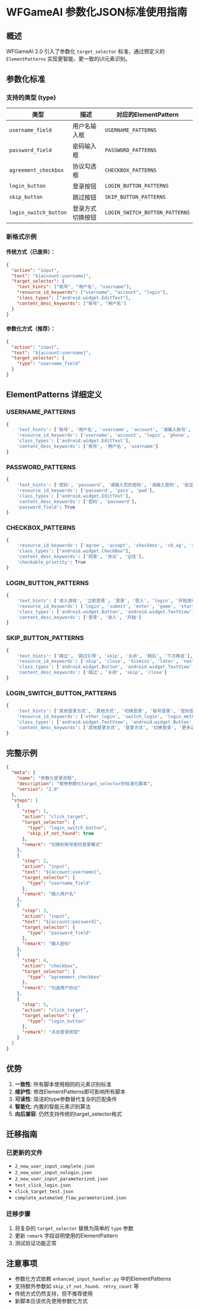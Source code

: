 # WFGameAI 参数化JSON标准使用指南

## 概述

WFGameAI 2.0 引入了参数化 `target_selector` 标准，通过预定义的 `ElementPatterns` 实现更智能、更一致的UI元素识别。

## 参数化标准

### 支持的类型 (type)

| 类型 | 描述 | 对应的ElementPattern |
|-----|------|---------------------|
| `username_field` | 用户名输入框 | `USERNAME_PATTERNS` |
| `password_field` | 密码输入框 | `PASSWORD_PATTERNS` |
| `agreement_checkbox` | 协议勾选框 | `CHECKBOX_PATTERNS` |
| `login_button` | 登录按钮 | `LOGIN_BUTTON_PATTERNS` |
| `skip_button` | 跳过按钮 | `SKIP_BUTTON_PATTERNS` |
| `login_switch_button` | 登录方式切换按钮 | `LOGIN_SWITCH_BUTTON_PATTERNS` |

### 新格式示例

#### 传统方式（已废弃）：
```json
{
  "action": "input",
  "text": "${account:username}",
  "target_selector": {
    "text_hints": ["账号", "用户名", "username"],
    "resource_id_keywords": ["username", "account", "login"],
    "class_types": ["android.widget.EditText"],
    "content_desc_keywords": ["账号", "用户名"]
  }
}
```

#### 参数化方式（推荐）：
```json
{
  "action": "input",
  "text": "${account:username}",
  "target_selector": {
    "type": "username_field"
  }
}
```

## ElementPatterns 详细定义

### USERNAME_PATTERNS
```python
{
    'text_hints': ['账号', '用户名', 'username', 'account', '请输入账号', '请输入您的账号', '请输入手机号'],
    'resource_id_keywords': ['username', 'account', 'login', 'phone', 'mobile'],
    'class_types': ['android.widget.EditText'],
    'content_desc_keywords': ['账号', '用户名', 'username']
}
```

### PASSWORD_PATTERNS
```python
{
    'text_hints': ['密码', 'password', '请输入您的密码', '请输入密码', '验证码'],
    'resource_id_keywords': ['password', 'pass', 'pwd'],
    'class_types': ['android.widget.EditText'],
    'content_desc_keywords': ['密码', 'password'],
    'password_field': True
}
```

### CHECKBOX_PATTERNS
```python
{
    'resource_id_keywords': ['agree', 'accept', 'checkbox', 'cb_ag', 'remember'],
    'class_types': ["android.widget.CheckBox"],
    'content_desc_keywords': ['同意', '协议', '记住'],
    'checkable_priority': True
}
```

### LOGIN_BUTTON_PATTERNS
```python
{
    'text_hints': ['进入游戏', '立即登录', '登录', '登入', 'login', '开始游戏'],
    'resource_id_keywords': ['login', 'submit', 'enter', 'game', 'start'],
    'class_types': ['android.widget.Button', 'android.widget.TextView'],
    'content_desc_keywords': ['登录', '进入', '开始']
}
```

### SKIP_BUTTON_PATTERNS
```python
{
    'text_hints': ['跳过', '跳过引导', 'skip', '关闭', '稍后', '下次再说'],
    'resource_id_keywords': ['skip', 'close', 'dismiss', 'later', 'next_time'],
    'class_types': ['android.widget.Button', 'android.widget.TextView', 'android.widget.ImageView'],
    'content_desc_keywords': ['跳过', '关闭', 'skip', 'close']
}
```

### LOGIN_SWITCH_BUTTON_PATTERNS
```python
{
    'text_hints': ['其他登录方式', '其他方式', '切换登录', '账号登录', '密码登录'],
    'resource_id_keywords': ['other_login', 'switch_login', 'login_method', 'more_login', 'password_login'],
    'class_types': ['android.widget.TextView', 'android.widget.Button', 'android.view.View'],
    'content_desc_keywords': ['其他登录方式', '登录方式', '切换登录', '更多选项']
}
```

## 完整示例

```json
{
  "meta": {
    "name": "参数化登录流程",
    "description": "使用参数化target_selector的标准化脚本",
    "version": "2.0"
  },
  "steps": [
    {
      "step": 1,
      "action": "click_target",
      "target_selector": {
        "type": "login_switch_button",
        "skip_if_not_found": true
      },
      "remark": "切换到账号密码登录模式"
    },
    {
      "step": 2,
      "action": "input",
      "text": "${account:username}",
      "target_selector": {
        "type": "username_field"
      },
      "remark": "输入用户名"
    },
    {
      "step": 3,
      "action": "input",
      "text": "${account:password}",
      "target_selector": {
        "type": "password_field"
      },
      "remark": "输入密码"
    },
    {
      "step": 4,
      "action": "checkbox",
      "target_selector": {
        "type": "agreement_checkbox"
      },
      "remark": "勾选用户协议"
    },
    {
      "step": 5,
      "action": "click_target",
      "target_selector": {
        "type": "login_button"
      },
      "remark": "点击登录按钮"
    }
  ]
}
```

## 优势

1. **一致性**: 所有脚本使用相同的元素识别标准
2. **维护性**: 修改ElementPatterns即可影响所有脚本
3. **可读性**: 简洁的type参数替代复杂的匹配条件
4. **智能化**: 内置的智能元素识别算法
5. **向后兼容**: 仍然支持传统的target_selector格式

## 迁移指南

### 已更新的文件
- `2_new_user_input_complete.json`
- `2_new_user_input_nologin.json`
- `2_new_user_input_parameterized.json`
- `test_click_login.json`
- `click_target_test.json`
- `complete_automated_flow_parameterized.json`

### 迁移步骤
1. 将复杂的 `target_selector` 替换为简单的 `type` 参数
2. 更新 `remark` 字段说明使用的ElementPattern
3. 测试验证功能正常

## 注意事项

- 参数化方式依赖 `enhanced_input_handler.py` 中的ElementPatterns
- 支持额外参数如 `skip_if_not_found`、`retry_count` 等
- 传统方式仍然支持，但不推荐使用
- 新脚本应该优先使用参数化方式
